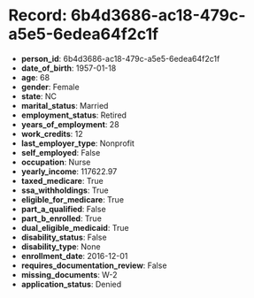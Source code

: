 # Record: 6b4d3686-ac18-479c-a5e5-6edea64f2c1f

- **person_id**: 6b4d3686-ac18-479c-a5e5-6edea64f2c1f
- **date_of_birth**: 1957-01-18
- **age**: 68
- **gender**: Female
- **state**: NC
- **marital_status**: Married
- **employment_status**: Retired
- **years_of_employment**: 28
- **work_credits**: 12
- **last_employer_type**: Nonprofit
- **self_employed**: False
- **occupation**: Nurse
- **yearly_income**: 117622.97
- **taxed_medicare**: True
- **ssa_withholdings**: True
- **eligible_for_medicare**: True
- **part_a_qualified**: False
- **part_b_enrolled**: True
- **dual_eligible_medicaid**: True
- **disability_status**: False
- **disability_type**: None
- **enrollment_date**: 2016-12-01
- **requires_documentation_review**: False
- **missing_documents**: W-2
- **application_status**: Denied